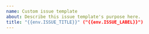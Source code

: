 ```yaml
---
name: Custom issue template
about: Describe this issue template's purpose here.
title: "{{env.ISSUE_TITLE}}" ("{{env.ISSUE_LABEL}}")
---
```



